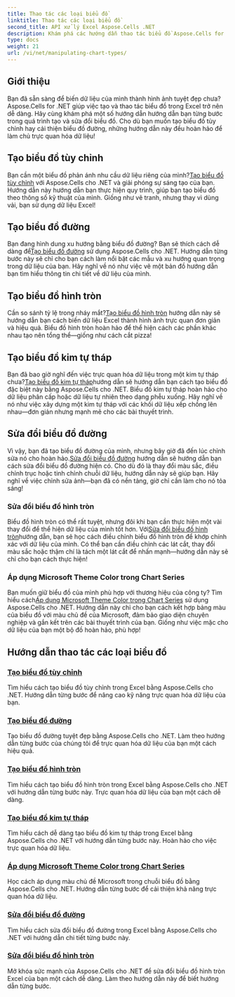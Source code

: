 ```yaml
---
title: Thao tác các loại biểu đồ
linktitle: Thao tác các loại biểu đồ
second_title: API xử lý Excel Aspose.Cells .NET
description: Khám phá các hướng dẫn thao tác biểu đồ Aspose.Cells for .NET cần thiết, bao gồm tạo biểu đồ tùy chỉnh, biểu đồ đường và biểu đồ tròn. Tìm hiểu cách sửa đổi biểu đồ và áp dụng màu chủ đề Microsoft.
type: docs
weight: 21
url: /vi/net/manipulating-chart-types/
---
```

## Giới thiệu

Bạn đã sẵn sàng để biến dữ liệu của mình thành hình ảnh tuyệt đẹp chưa? Aspose.Cells for .NET giúp việc tạo và thao tác biểu đồ trong Excel trở nên dễ dàng. Hãy cùng khám phá một số hướng dẫn hướng dẫn bạn từng bước trong quá trình tạo và sửa đổi biểu đồ. Cho dù bạn muốn tạo biểu đồ tùy chỉnh hay cải thiện biểu đồ đường, những hướng dẫn này đều hoàn hảo để làm chủ trực quan hóa dữ liệu!

## Tạo biểu đồ tùy chỉnh
 Bạn cần một biểu đồ phản ánh nhu cầu dữ liệu riêng của mình?[Tạo biểu đồ tùy chỉnh](./create-custom-chart/) với Aspose.Cells cho .NET và giải phóng sự sáng tạo của bạn. Hướng dẫn này hướng dẫn bạn thực hiện quy trình, giúp bạn tạo biểu đồ theo thông số kỹ thuật của mình. Giống như vẽ tranh, nhưng thay vì dùng vải, bạn sử dụng dữ liệu Excel!

## Tạo biểu đồ đường
 Bạn đang hình dung xu hướng bằng biểu đồ đường? Bạn sẽ thích cách dễ dàng để[Tạo biểu đồ đường](./create-line-chart/) sử dụng Aspose.Cells cho .NET. Hướng dẫn từng bước này sẽ chỉ cho bạn cách làm nổi bật các mẫu và xu hướng quan trọng trong dữ liệu của bạn. Hãy nghĩ về nó như việc vẽ một bản đồ hướng dẫn bạn tìm hiểu thông tin chi tiết về dữ liệu của mình.

## Tạo biểu đồ hình tròn
 Cần so sánh tỷ lệ trong nháy mắt?[Tạo biểu đồ hình tròn](./create-pie-chart/) hướng dẫn này sẽ hướng dẫn bạn cách biến dữ liệu Excel thành hình ảnh trực quan đơn giản và hiệu quả. Biểu đồ hình tròn hoàn hảo để thể hiện cách các phần khác nhau tạo nên tổng thể—giống như cách cắt pizza!

## Tạo biểu đồ kim tự tháp
 Bạn đã bao giờ nghĩ đến việc trực quan hóa dữ liệu trong một kim tự tháp chưa?[Tạo biểu đồ kim tự tháp](./create-pyramid-chart/)hướng dẫn sẽ hướng dẫn bạn cách tạo biểu đồ đặc biệt này bằng Aspose.Cells cho .NET. Biểu đồ kim tự tháp hoàn hảo cho dữ liệu phân cấp hoặc dữ liệu tự nhiên theo dạng phễu xuống. Hãy nghĩ về nó như việc xây dựng một kim tự tháp với các khối dữ liệu xếp chồng lên nhau—đơn giản nhưng mạnh mẽ cho các bài thuyết trình.

## Sửa đổi biểu đồ đường
 Vì vậy, bạn đã tạo biểu đồ đường của mình, nhưng bây giờ đã đến lúc chỉnh sửa nó cho hoàn hảo.[Sửa đổi biểu đồ đường](./modify-line-chart/) hướng dẫn sẽ hướng dẫn bạn cách sửa đổi biểu đồ đường hiện có. Cho dù đó là thay đổi màu sắc, điều chỉnh trục hoặc tinh chỉnh chuỗi dữ liệu, hướng dẫn này sẽ giúp bạn. Hãy nghĩ về việc chỉnh sửa ảnh—bạn đã có nền tảng, giờ chỉ cần làm cho nó tỏa sáng!

### Sửa đổi biểu đồ hình tròn
 Biểu đồ hình tròn có thể rất tuyệt, nhưng đôi khi bạn cần thực hiện một vài thay đổi để thể hiện dữ liệu của mình tốt hơn. Với[Sửa đổi biểu đồ hình tròn](./modify-pie-chart/)hướng dẫn, bạn sẽ học cách điều chỉnh biểu đồ hình tròn để khớp chính xác với dữ liệu của mình. Có thể bạn cần điều chỉnh các lát cắt, thay đổi màu sắc hoặc thậm chí là tách một lát cắt để nhấn mạnh—hướng dẫn này sẽ chỉ cho bạn cách thực hiện!

### Áp dụng Microsoft Theme Color trong Chart Series
 Bạn muốn giữ biểu đồ của mình phù hợp với thương hiệu của công ty? Tìm hiểu cách[Áp dụng Microsoft Theme Color trong Chart Series](./apply-microsoft-theme-color-in-chart-series/) sử dụng Aspose.Cells cho .NET. Hướng dẫn này chỉ cho bạn cách kết hợp bảng màu của biểu đồ với màu chủ đề của Microsoft, đảm bảo giao diện chuyên nghiệp và gắn kết trên các bài thuyết trình của bạn. Giống như việc mặc cho dữ liệu của bạn một bộ đồ hoàn hảo, phù hợp!

## Hướng dẫn thao tác các loại biểu đồ
### [Tạo biểu đồ tùy chỉnh](./create-custom-chart/)
Tìm hiểu cách tạo biểu đồ tùy chỉnh trong Excel bằng Aspose.Cells cho .NET. Hướng dẫn từng bước để nâng cao kỹ năng trực quan hóa dữ liệu của bạn.
### [Tạo biểu đồ đường](./create-line-chart/)
Tạo biểu đồ đường tuyệt đẹp bằng Aspose.Cells cho .NET. Làm theo hướng dẫn từng bước của chúng tôi để trực quan hóa dữ liệu của bạn một cách hiệu quả.
### [Tạo biểu đồ hình tròn](./create-pie-chart/)
Tìm hiểu cách tạo biểu đồ hình tròn trong Excel bằng Aspose.Cells cho .NET với hướng dẫn từng bước này. Trực quan hóa dữ liệu của bạn một cách dễ dàng.
### [Tạo biểu đồ kim tự tháp](./create-pyramid-chart/)
Tìm hiểu cách dễ dàng tạo biểu đồ kim tự tháp trong Excel bằng Aspose.Cells cho .NET với hướng dẫn từng bước này. Hoàn hảo cho việc trực quan hóa dữ liệu.
### [Áp dụng Microsoft Theme Color trong Chart Series](./apply-microsoft-theme-color-in-chart-series/)
Học cách áp dụng màu chủ đề Microsoft trong chuỗi biểu đồ bằng Aspose.Cells cho .NET. Hướng dẫn từng bước để cải thiện khả năng trực quan hóa dữ liệu.
### [Sửa đổi biểu đồ đường](./modify-line-chart/)
Tìm hiểu cách sửa đổi biểu đồ đường trong Excel bằng Aspose.Cells cho .NET với hướng dẫn chi tiết từng bước này.
### [Sửa đổi biểu đồ hình tròn](./modify-pie-chart/)
Mở khóa sức mạnh của Aspose.Cells cho .NET để sửa đổi biểu đồ hình tròn Excel của bạn một cách dễ dàng. Làm theo hướng dẫn này để biết hướng dẫn từng bước.
